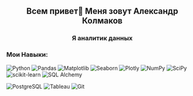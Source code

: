 <h2 align="center">Всем привет👋 Меня зовут Александр Колмаков</h2>
<h3 align="center">Я аналитик данных</h3>

### Мои Навыки:

![Python](https://img.shields.io/badge/Python-FFD43B?style=for-the-badge&logo=python&logoColor=blue)
![Pandas](https://img.shields.io/badge/Pandas-2C2D72?style=for-the-badge&logo=pandas&logoColor=white)
![Matplotlib](https://img.shields.io/badge/Matplotlib-4361EE?style=for-the-badge&logo={Matplotlib}&logoColor=white)
![Seaborn](https://img.shields.io/badge/Seaborn-4895EF?style=for-the-badge&logo={Seaborn}&logoColor=white)
![Plotly](https://img.shields.io/badge/Plotly-%233F4F75.svg?style=for-the-badge&logo=plotly&logoColor=white)
![NumPy](https://img.shields.io/badge/numpy-%23013243.svg?style=for-the-badge&logo=numpy&logoColor=white)
![SciPy](https://img.shields.io/badge/SciPy-%230C55A5.svg?style=for-the-badge&logo=scipy&logoColor=%white)
![scikit-learn](https://img.shields.io/badge/scikit_learn-d69018?style=for-the-badge&logo=scikit-learn&logoColor=white)
![SQL Alchemy](https://img.shields.io/badge/SQLAlchemy-454343?style=for-the-badge&logo={SQLAlchemy}&logoColor=white)

![PostgreSQL](https://img.shields.io/badge/PostgreSQL-316192?style=for-the-badge&logo=postgresql&logoColor=white)
![Tableau](https://img.shields.io/badge/Tableau-1f77b4?style=for-the-badge&logo=Tableau&logoColor=white)
![Git](https://img.shields.io/badge/GIT-3d3d3d?style=for-the-badge&logo=git&logoColor=white)
